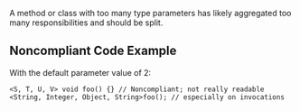 A method or class with too many type parameters has likely aggregated too many responsibilities and should be split.
 
## Noncompliant Code Example
 
With the default parameter value of 2:

    <S, T, U, V> void foo() {} // Noncompliant; not really readable
    <String, Integer, Object, String>foo(); // especially on invocations